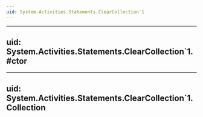 ```yaml
---
uid: System.Activities.Statements.ClearCollection`1
---
```


---
uid: System.Activities.Statements.ClearCollection`1.#ctor
---

---
uid: System.Activities.Statements.ClearCollection`1.Collection
---

